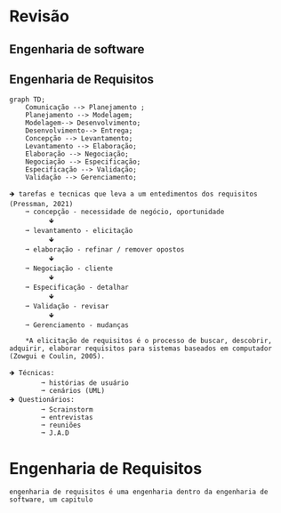 # Revisão

## Engenharia de software
## Engenharia de Requisitos
```mermaid
graph TD;
    Comunicação --> Planejamento ;
    Planejamento --> Modelagem;
    Modelagem--> Desenvolvimento;
    Desenvolvimento--> Entrega;
    Concepção --> Levantamento;
    Levantamento --> Elaboração;
    Elaboração --> Negociação;
    Negociação --> Especificação;
    Especificação --> Validação;
    Validação --> Gerenciamento;
```
    🡺 tarefas e tecnicas que leva a um entedimentos dos requisitos (Pressman, 2021)
        ➞ concepção - necessidade de negócio, oportunidade
              🡻
        ➞ levantamento - elicitação
              🡻
        ➞ elaboração - refinar / remover opostos
              🡻
        ➞ Negociação - cliente
              🡻
        ➞ Especificação - detalhar
              🡻
        ➞ Validação - revisar
              🡻
        ➞ Gerenciamento - mudanças
        
        *A elicitação de requisitos é o processo de buscar, descobrir, adquirir, elaborar requisitos para sistemas baseados em computador (Zowgui e Coulin, 2005).
    
    🡺 Técnicas: 
            ➞ histórias de usuário
            ➞ cenários (UML)
    🡺 Questionários:
            ➞ Scrainstorm
            ➞ entrevistas
            ➞ reuniões
            ➞ J.A.D

# Engenharia de Requisitos

    engenharia de requisitos é uma engenharia dentro da engenharia de software, um capitulo
